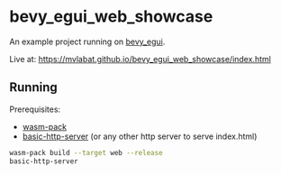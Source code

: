 # bevy_egui_web_showcase

An example project running on [bevy_egui](https://github.com/mvlabat/bevy_egui).

Live at: https://mvlabat.github.io/bevy_egui_web_showcase/index.html

## Running

Prerequisites:
- [wasm-pack](https://github.com/rustwasm/wasm-pack)
- [basic-http-server](https://github.com/brson/basic-http-server) (or any other http server to serve index.html)

```sh
wasm-pack build --target web --release
basic-http-server
```
